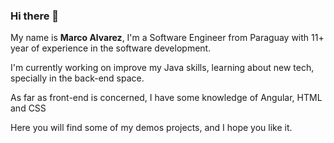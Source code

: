 ### Hi there 👋

<!--
**marco-alvarez-py/marco-alvarez-py** is a ✨ _special_ ✨ repository because its `README.md` (this file) appears on your GitHub profile.

Here are some ideas to get you started:

- 🔭 I’m currently working on ...
- 🌱 I’m currently learning ...
- 👯 I’m looking to collaborate on ...
- 🤔 I’m looking for help with ...
- 💬 Ask me about ...
- 📫 How to reach me: ...
- 😄 Pronouns: ...
- ⚡ Fun fact: ...
-->

My name is **Marco Alvarez**, I'm a Software Engineer from Paraguay with 11+ year of experience in the software development. 

I'm currently working on improve my Java skills, learning about new tech, specially in the back-end space.

As far as front-end is concerned, I have some knowledge of Angular, HTML and CSS

Here you will find some of my demos projects, and I hope you like it. 
